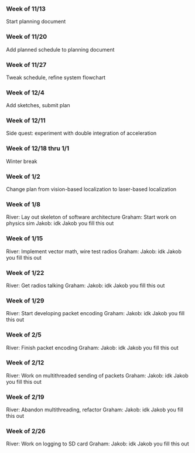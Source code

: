 ### Week of 11/13
Start planning document
### Week of 11/20
Add planned schedule to planning document
### Week of 11/27
Tweak schedule, refine system flowchart
### Week of 12/4
Add sketches, submit plan
### Week of 12/11
Side quest: experiment with double integration of acceleration
### Week of 12/18 thru 1/1
Winter break
### Week of 1/2
Change plan from vision-based localization to laser-based localization
### Week of 1/8
River: Lay out skeleton of software architecture
Graham: Start work on physics sim
Jakob: idk Jakob you fill this out
### Week of 1/15
River: Implement vector math, wire test radios
Graham: 
Jakob: idk Jakob you fill this out
### Week of 1/22
River: Get radios talking
Graham: 
Jakob: idk Jakob you fill this out
### Week of 1/29
River: Start developing packet encoding
Graham: 
Jakob: idk Jakob you fill this out
### Week of 2/5
River: Finish packet encoding
Graham: 
Jakob: idk Jakob you fill this out
### Week of 2/12
River: Work on multithreaded sending of packets
Graham: 
Jakob: idk Jakob you fill this out
### Week of 2/19
River: Abandon multithreading, refactor
Graham: 
Jakob: idk Jakob you fill this out
### Week of 2/26
River: Work on logging to SD card
Graham: 
Jakob: idk Jakob you fill this out